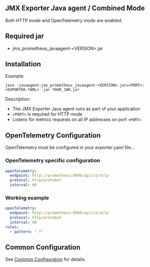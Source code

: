 JMX Exporter Java agent / Combined Mode
---

Both HTTP mode and OpenTelemetry mode are enabled.

## Required jar

- jmx_prometheus_javaagent-\<VERSION>.jar

## Installation

Example:

```shell
java -javaagent:jmx_prometheus_javaagent-<VERSION>.jar=<PORT>:<EXPORTER.YAML> -jar YOUR_JAR.jar
```

Description:

- The JMX Exporter Java agent runs as part of your application
- `<PORT>` is required for HTTP mode
- Listens for metrics requests on all IP addresses on port `<PORT>` 

## OpenTelemetry Configuration

OpenTelemetry must be configured in your exporter.yaml file...

### OpenTelemetry specific configuration

```yaml
openTelemetry:
  endpoint: http://prometheus:9090/api/v1/otlp
  protocol: http/protobuf
  interval: 60
```

### Working example

```yaml
openTelemetry:
  endpoint: http://prometheus:9090/api/v1/otlp
  protocol: http/protobuf
  interval: 60
rules:
  - pattern: ".*"
```

## Common Configuration

See [Common Configuration](../COMMON_CONFIGURATION.md) for details.
